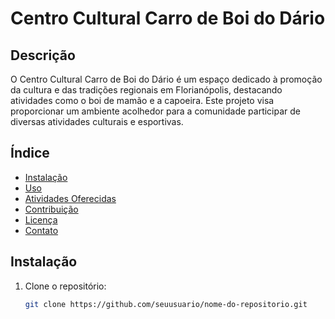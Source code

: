 # Centro Cultural Carro de Boi do Dário

## Descrição
O Centro Cultural Carro de Boi do Dário é um espaço dedicado à promoção da cultura e das tradições regionais em Florianópolis, destacando atividades como o boi de mamão e a capoeira. Este projeto visa proporcionar um ambiente acolhedor para a comunidade participar de diversas atividades culturais e esportivas.

## Índice
- [Instalação](#instalação)
- [Uso](#uso)
- [Atividades Oferecidas](#atividades-oferecidas)
- [Contribuição](#contribuição)
- [Licença](#licença)
- [Contato](#contato)

## Instalação
1. Clone o repositório:
   ```bash
   git clone https://github.com/seuusuario/nome-do-repositorio.git
   
